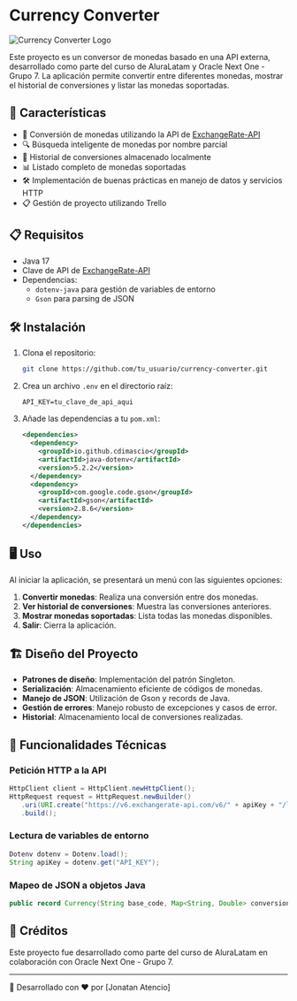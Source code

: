 # Currency Converter

![Currency Converter Logo](https://via.placeholder.com/150)

Este proyecto es un conversor de monedas basado en una API externa, desarrollado como parte del curso de AluraLatam y Oracle Next One - Grupo 7. La aplicación permite convertir entre diferentes monedas, mostrar el historial de conversiones y listar las monedas soportadas.

## 🚀 Características

- 💱 Conversión de monedas utilizando la API de [ExchangeRate-API](https://www.exchangerate-api.com/)
- 🔍 Búsqueda inteligente de monedas por nombre parcial
- 📜 Historial de conversiones almacenado localmente
- 📊 Listado completo de monedas soportadas
- 🛠️ Implementación de buenas prácticas en manejo de datos y servicios HTTP
- 📋 Gestión de proyecto utilizando Trello

## 📋 Requisitos

- Java 17
- Clave de API de [ExchangeRate-API](https://www.exchangerate-api.com/)
- Dependencias:
    - `dotenv-java` para gestión de variables de entorno
    - `Gson` para parsing de JSON

## 🛠️ Instalación

1. Clona el repositorio:
   ```bash
   git clone https://github.com/tu_usuario/currency-converter.git
   ```

2. Crea un archivo `.env` en el directorio raíz:
   ```
   API_KEY=tu_clave_de_api_aqui
   ```

3. Añade las dependencias a tu `pom.xml`:
   ```xml
   <dependencies>
     <dependency>
       <groupId>io.github.cdimascio</groupId>
       <artifactId>java-dotenv</artifactId>
       <version>5.2.2</version>
     </dependency>
     <dependency>
       <groupId>com.google.code.gson</groupId>
       <artifactId>gson</artifactId>
       <version>2.8.6</version>
     </dependency>
   </dependencies>
   ```

## 🖥️ Uso

Al iniciar la aplicación, se presentará un menú con las siguientes opciones:

1. **Convertir monedas**: Realiza una conversión entre dos monedas.
2. **Ver historial de conversiones**: Muestra las conversiones anteriores.
3. **Mostrar monedas soportadas**: Lista todas las monedas disponibles.
4. **Salir**: Cierra la aplicación.

## 🏗️ Diseño del Proyecto

- **Patrones de diseño**: Implementación del patrón Singleton.
- **Serialización**: Almacenamiento eficiente de códigos de monedas.
- **Manejo de JSON**: Utilización de Gson y records de Java.
- **Gestión de errores**: Manejo robusto de excepciones y casos de error.
- **Historial**: Almacenamiento local de conversiones realizadas.

## 🔧 Funcionalidades Técnicas

### Petición HTTP a la API
```java
HttpClient client = HttpClient.newHttpClient();
HttpRequest request = HttpRequest.newBuilder()
   .uri(URI.create("https://v6.exchangerate-api.com/v6/" + apiKey + "/latest/" + baseCurrency))
   .build();
```

### Lectura de variables de entorno
```java
Dotenv dotenv = Dotenv.load();
String apiKey = dotenv.get("API_KEY");
```

### Mapeo de JSON a objetos Java
```java
public record Currency(String base_code, Map<String, Double> conversion_rates) {}
```

## 👥 Créditos

Este proyecto fue desarrollado como parte del curso de AluraLatam en colaboración con Oracle Next One - Grupo 7.

---

📝 Desarrollado con ❤️ por [Jonatan Atencio]